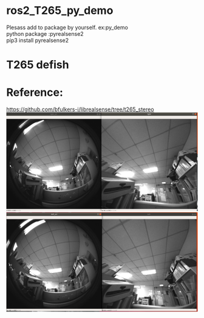 # ros2_T265_py_demo  
Plesass add to package by yourself. ex:py_demo  
python package :pyrealsense2   
pip3 install pyrealsense2  
# T265 defish  
# Reference:  
https://github.com/bfulkers-i/librealsense/tree/t265_stereo  
![image](https://github.com/quaei676/T265_py_demo/blob/master/2019-05-10%2017-18-40%20%E7%9A%84%E8%9E%A2%E5%B9%95%E6%93%B7%E5%9C%96.png)  
![image](https://github.com/quaei676/T265_py_demo/blob/master/2019-05-10%2017-17-45%20%E7%9A%84%E8%9E%A2%E5%B9%95%E6%93%B7%E5%9C%96.png)  

